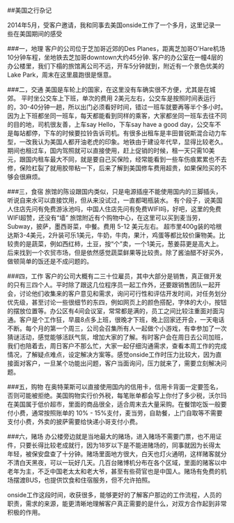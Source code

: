 ##美国之行杂记

2014年5月，受客户邀请，我和同事去美国onside工作了一个多月，这里记录一些在美国期间的感受

###一，地理
客户的公司位于芝加哥近郊的Des Planes，距离芝加哥O'Hare机场10分钟车程，坐地铁去芝加哥downtown大约45分钟.
客户的办公室在一幢4层的办公楼里，我们下榻的旅馆离公司不远，开车5分钟就到，附近有一个景色优美的Lake Park，周末在这里晨跑很是惬意。

###二，交通
美国是车轮上的国家，在这里没有车确实很不方便，尤其是在城郊。
平时坐公交车上下班，单次的费用 2美元左右，公交车是按照时间表运行的，30-40分钟一趟，所以出门必须看好时间，错过一班车就要再等半个多小时。
因为上下班都坐同一班车，每天都能看到同样的乘客，大家都坐同一班车去往不同的目的地，司机很友善，上车say Hello，下车say have a good day，公交车不是每站都停，下车的时候要拉铃告诉司机。有很多出租车是丰田普锐斯混合动力车型，一改我认为美国人都开油老虎的印象。地铁由于建设年代早，显得比较老久。期间也租过车，国内驾照就可以直接使用，赶上促销的时候，租一天只需10美元，跟国内租车最大不同，就是要自己买保险，经常能看到一些车伤痕累累也不去修，保险杠裂了就用胶带粘一下，后来了解到美国修车费用超贵，如果保险买的不够会很麻烦。

###三，食宿
旅馆的陈设跟国内类似，只是电源插座不能使用国内的三脚插头，听说自来水可以直接饮用，但从来没试过，一直都喝瓶装水。
有个段子，说美国人住店先问有免费游泳池吗，中国人住店先问有免费WIFI吗，好吧，这里的免费WIFI超赞，还没有“墙”
旅馆附近有个购物中心，在这里可以买到麦当劳，Subway，披萨，墨西哥菜，中餐。费用 5-12 美元左右。
超市里400g装的哈根达斯3-4美元，2升装可乐1美元，牛奶，牛肉，果汁，鸡蛋等都比较价廉物美。比较贵的是蔬菜，例如西红柿，土豆，按“个”卖，一个1美元，葱姜蒜更是高大上。后来找到一个农贸市场，但是依然感觉蔬菜鲜果等比较贵。除了酱油醋不好买外，做顿简单的饭还是不成问题的。

###四，工作
客户的公司大概有二三十位雇员，其中大部分是销售，真正做开发的只有三四个人。平时除了跟这几位程序员一起工作外，还要跟销售团队一起开会，讨论他们收集来的客户意见和需求，询问可行性和评估开发时间，对任务划分优先级，甚至讨论一些很细节的东四，例如网页上的颜色搭配，字体的大小，按钮的摆放位置等。办公区有4间会议室，常常都是满的，员工之间比较注重面对面沟通。客户是个工作狂，早晨8点多上班，很晚才下班，晚上回家还开会，一天电话不断。每个月的第一个周三，公司会召集所有人一起做个小游戏，有幸参加了一次猜谜活动，感觉能够活跃气氛，增加大家的了解。有时客户会在周日去公司加班，我们也陪着去，周日客户不那么忙，大家一起仔细沟通需求，查看本周工作的完成情况，了解疑点难点，设定解决方案等。感觉onside工作时压力比较大，因为直接面对客户，一旦某个功能出问题，客户当面询问，压力就来了，需要立刻解决问题。

###五，购物
在奥特莱斯可以直接使用国内的信用卡，信用卡背面一定要签名，否则可能被拒绝。美国购物实行价外税，每笔账单都会写上你付了多少税，沃尔玛在美国属于低价超市，里面的商品很全，适合周末去大量采购。在餐馆吃饭一般要付小费，通常按照账单的 10% - 15%支付，麦当劳，自助餐，上门自取等不需要支付小费，外卖的披萨需要给快递小哥支付小费。

###六，赌场
办公楼旁边就是当地最大的赌场，进入赌场不需要门票，也不用证件，只要长得比较老成就行，因为18岁以下是不能进赌场的，同事就因为长得太年轻，被保安盘查了十分钟。赌场里面地方很大，白天也灯火通明，这样赌客就分不清白天黑夜，可以一玩好几天。几百台赌博机分布在各个区域，里面的赌客以中老年为主，不乏中国老太太和老大爷，甚至有些荷官也是中国人。赌场有免费的机场摆渡BUS，也提供饮食和住宿服务，但不允许拍照。

onside工作这段时间，收获很多，能够更好的了解客户那边的工作流程，人员的职责，需求的来源，能更清晰地理解客户真正需要的是什么，对双方合作起到非常积极的作用。



